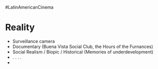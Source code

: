 #LatinAmericanCinema
# Reality
- Surveillance camera
- Documentary (Buena Vista Social Club, the Hours of the Furnances)
- Social Realism / Biopic / Historical (Memories of underdevelopment)
- . . . . 
- 